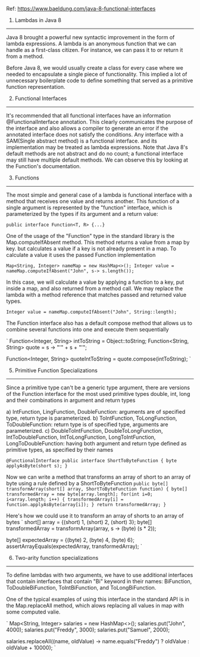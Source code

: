 Ref: https://www.baeldung.com/java-8-functional-interfaces

1. Lambdas in Java 8
--------------------
Java 8 brought a powerful new syntactic improvement in the form of lambda expressions. A lambda is an anonymous function that
we can handle as a first-class citizen. For instance, we can pass it to or return it from a method.

Before Java 8, we would usually create a class for every case where we needed to encapsulate a single piece of
functionality. This implied a lot of unnecessary boilerplate code to define something that served as a primitive function
representation.

2. Functional Interfaces
-----------------------
It's recommended that all functional interfaces have an information @FunctionalInterface annotation. This clearly communicates
the purpose of the interface and also allows a compiler to generate an error if the annotated interface does not satisfy the
conditions. Any interface with a SAM(Single abstract method) is a functional interface. and its implementation may be treated
as lambda expressions.
Note that Java 8's default methods are not abstract and do no count; a functional interface may still have multiple default
methods. We can observe this by looking at the Function's documentation.

3. Functions
-----------------------
The most simple and general case of a lambda is functional interface with a method that receives one value and returns another.
This function of a single argument is represented by the "function" interface, which is parameterized by the types if its argument
and a return value:

`
public interface Function<T, R> {...}
`

One of the usage of the "Function" type in the standard library is the Map.computeIfAbsent method. This method returns a value from a
map by key. but calculates a value if a key is not already present in a map. To calculate a value it uses the passed Function
implementation

`
Map<String, Integer> nameMap = new HashMap<>();
Integer value = nameMap.computeIfAbsent("John", s-> s.length());
`

In this case, we will calculate a value by applying a function to a key, put inside a map, and also returned from a method call. We may
replace the lambda with a method reference that matches passed and returned value types.

`
Integer value = nameMap.computeIfAbsent("John", String::length);
`

The Function interface also has a default compose method that allows us to combine several functions into one and execute them sequentially

`
Function<Integer, String> intToString = Object::toString;
Function<String, String> quote = s -> "'" + s + "'";

Function<Integer, String> quoteIntToString = quote.compose(intToString);
`

5. Primitive Function Specializations
--------------------------------
Since a primitive type can't be a generic type argument, there are versions of the Function interface for the most used primitive types double, int, long and their combinations in
argument and return types

a) IntFunction, LingFunction, DoubleFunction: arguments are of specified type, return type is parameterized.
b) ToIntFunction, ToLongFunction, ToDoubleFunction: return type is of specified type, arguments are parameterized.
c) DoubleToIntFunction, DoubleToLongFunction, IntToDoubleFunction, IntToLongFunction, LongToIntFunction, LongToDoubleFunction: having both argument
and return type defined as primitive types, as specified by their names

`
@FunctionalInterface
public interface ShortToByteFunction {
    byte applyAsByte(short s);
}
`

Now we can write a method that transforms an array of short to an array of byte using a rule defined by a ShortToByteFunction
`
public byte[] transformArray(short[] array, ShortToByteFunction function) {
    byte[] transformedArray = new byte[array.length];
    for(int i=0; i<array.length; i++) {
        transformedArray[i] = function.applyAsByte(array[i]);
    }
    return transformedArray;
}
`

Here's how we could use it to transform an array of shorts to an array of bytes
`
short[] array = {(short) 1, (short) 2, (short) 3};
byte[] transformedArray = transformArray(array, s -> (byte) (s * 2));

byte[] expectedArray = {(byte) 2, (byte) 4, (byte) 6};
assertArrayEquals(expectedArray, transformedArray);
`

6. Two-arity function specializations
----------------------------------
To define lambdas with two arguments, we have to use additional interfaces that contain interfaces that contain "Bi" keyword in their
names: BiFunction, ToDoubleBiFunction, ToIntBiFunction, and ToLongBiFunction.

One of the typical examples of using this interface in the standard API is in the Map.replaceAll method, which alows replacing all values
in map with some computed valie.

`
Map<String, Integer> salaries = new HashMap<>();
salaries.put("John", 4000);
salaries.put("Freddy", 3000);
salaries.put("Samuel", 2000);

salaries.replaceAll((name, oldValue) ->
    name.equals("Freddy") ? oldValue : oldValue + 10000);
`






